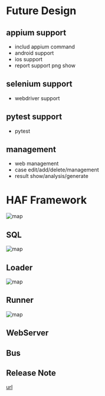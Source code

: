# Future Design

## appium support

- includ appium command
- android support
- ios support
- report support png show

## selenium support

- webdriver support

## pytest support

- pytest

## management 

- web management
- case edit/add/delete/management
- result show/analysis/generate


# HAF Framework

![map](https://raw.githubusercontent.com/tsbxmw/haf/master/docs/png/HAF-2.0.0.png)

## SQL

![map](https://raw.githubusercontent.com/tsbxmw/haf/master/docs/png/haf-publish.png)


## Loader

![map](https://raw.githubusercontent.com/tsbxmw/haf/master/docs/png/Loader.png)


## Runner

![map](https://raw.githubusercontent.com/tsbxmw/haf/master/docs/png/Runner.png)


## WebServer


## Bus


## Release Note

[url](releasenote.md)